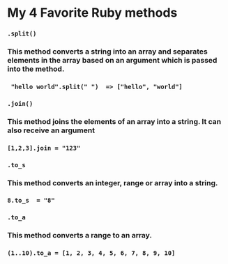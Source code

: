 # My 4 Favorite Ruby methods
### `.split()`
### This method converts a string into an array and separates elements in the array based on an argument which is passed into the method.
### ``` "hello world".split(" ")  => ["hello", "world"]```
### `.join()`
### This method joins the elements of an array into a string. It can also receive an argument
### ```[1,2,3].join = "123"```
### `.to_s`
### This method converts an integer, range or array into a string.
### ```8.to_s  = "8"```
### `.to_a`
### This method converts a range to an array.
### ```(1..10).to_a = [1, 2, 3, 4, 5, 6, 7, 8, 9, 10]```
